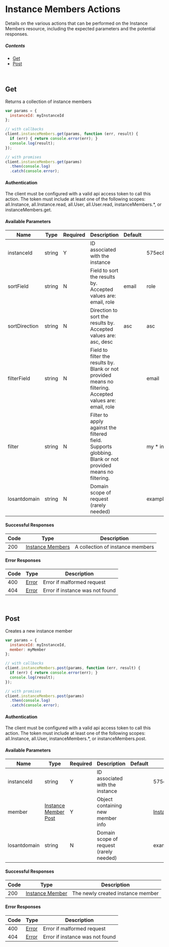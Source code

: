 # Instance Members Actions

Details on the various actions that can be performed on the
Instance Members resource, including the expected
parameters and the potential responses.

##### Contents

*   [Get](#get)
*   [Post](#post)

<br/>

## Get

Returns a collection of instance members

```javascript
var params = {
  instanceId: myInstanceId
};

// with callbacks
client.instanceMembers.get(params, function (err, result) {
  if (err) { return console.error(err); }
  console.log(result);
});

// with promises
client.instanceMembers.get(params)
  .then(console.log)
  .catch(console.error);
```

#### Authentication
The client must be configured with a valid api access token to call this
action. The token must include at least one of the following scopes:
all.Instance, all.Instance.read, all.User, all.User.read, instanceMembers.*, or instanceMembers.get.

#### Available Parameters

| Name | Type | Required | Description | Default | Example |
| ---- | ---- | -------- | ----------- | ------- | ------- |
| instanceId | string | Y | ID associated with the instance |  | 575ec8687ae143cd83dc4a97 |
| sortField | string | N | Field to sort the results by. Accepted values are: email, role | email | role |
| sortDirection | string | N | Direction to sort the results by. Accepted values are: asc, desc | asc | asc |
| filterField | string | N | Field to filter the results by. Blank or not provided means no filtering. Accepted values are: email, role |  | email |
| filter | string | N | Filter to apply against the filtered field. Supports globbing. Blank or not provided means no filtering. |  | my * instance |
| losantdomain | string | N | Domain scope of request (rarely needed) |  | example.com |

#### Successful Responses

| Code | Type | Description |
| ---- | ---- | ----------- |
| 200 | [Instance Members](../lib/schemas/instanceMembers.json) | A collection of instance members |

#### Error Responses

| Code | Type | Description |
| ---- | ---- | ----------- |
| 400 | [Error](../lib/schemas/error.json) | Error if malformed request |
| 404 | [Error](../lib/schemas/error.json) | Error if instance was not found |

<br/>

## Post

Creates a new instance member

```javascript
var params = {
  instanceId: myInstanceId,
  member: myMember
};

// with callbacks
client.instanceMembers.post(params, function (err, result) {
  if (err) { return console.error(err); }
  console.log(result);
});

// with promises
client.instanceMembers.post(params)
  .then(console.log)
  .catch(console.error);
```

#### Authentication
The client must be configured with a valid api access token to call this
action. The token must include at least one of the following scopes:
all.Instance, all.User, instanceMembers.*, or instanceMembers.post.

#### Available Parameters

| Name | Type | Required | Description | Default | Example |
| ---- | ---- | -------- | ----------- | ------- | ------- |
| instanceId | string | Y | ID associated with the instance |  | 575ec8687ae143cd83dc4a97 |
| member | [Instance Member Post](../lib/schemas/instanceMemberPost.json) | Y | Object containing new member info |  | [Instance Member Post Example](_schemas.md#instance-member-post-example) |
| losantdomain | string | N | Domain scope of request (rarely needed) |  | example.com |

#### Successful Responses

| Code | Type | Description |
| ---- | ---- | ----------- |
| 200 | [Instance Member](../lib/schemas/instanceMember.json) | The newly created instance member |

#### Error Responses

| Code | Type | Description |
| ---- | ---- | ----------- |
| 400 | [Error](../lib/schemas/error.json) | Error if malformed request |
| 404 | [Error](../lib/schemas/error.json) | Error if instance was not found |
